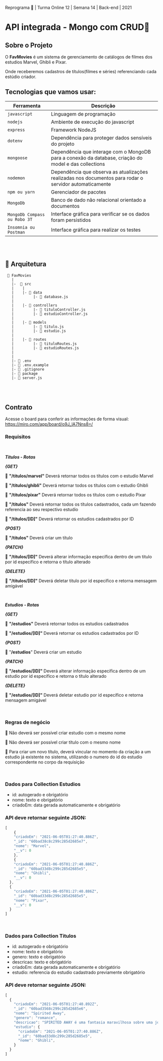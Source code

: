 Reprograma 🚀 | Turma Online 12 | Semana 14 | Back-end | 2021

# API integrada - Mongo com CRUD👯

## Sobre o Projeto

O **FavMovies** é um sistema de gerenciamento de catálogos de filmes dos estudios Marvel, Ghibli e Pixar. 

Onde receberemos cadastros de títulos(filmes e séries) referenciando cada estúdio criador. 

## Tecnologias que vamos usar:
| Ferramenta | Descrição |
| --- | --- |
| `javascript` | Linguagem de programação |
| `nodejs` | Ambiente de execução do javascript|
| `express` | Framework NodeJS |
| `dotenv` | Dependência para proteger dados sensíveis do projeto|
| `mongoose` | Dependência que interage com o MongoDB para a conexão da database, criação do model e das collections|
| `nodemon` | Dependência que observa as atualizações realizadas nos documentos para rodar o servidor automaticamente|
| `npm ou yarn` | Gerenciador de pacotes|
| `MongoDb` | Banco de dado não relacional orientado a documentos|
| `MongoDb Compass ou Robo 3T` | Interface gráfica para verificar se os dados foram persistidos|
 `Insomnia ou Postman` | Interface gráfica para realizar os testes|

<br>
<br>

## 📁 Arquitetura 

```
 📁 FavMovies
   |
   |-  📁 src
   |    |
   |    |- 📁 data
   |         |- 📄 database.js
   |
   |    |- 📁 controllers
   |         |- 📄 tituloController.js
   |         |- 📄 estudioController.js
   |
   |    |- 📁 models
   |         |- 📄 titulo.js
   |         |- 📄 estudio.js
   |
   |    |- 📁 routes
   |         |- 📄 tituloRoutes.js 
   |         |- 📄 estudioRoutes.js 
   |
   |
   |- 📄 .env
   |- 📄 .env.example
   |- 📄 .gitignore
   |- 📄 package
   |- 📄 server.js

```

<br>
<br>

## Contrato
Acesse o board para conferir as informações de forma visual: https://miro.com/app/board/o9J_lA7Nns8=/

### Requisitos
<br>

**_Titulos - Rotas_**

_**{GET}**_

:small_blue_diamond:  **"/titulos/marvel"** Deverá retornar todos os títulos com o estudio Marvel

:small_blue_diamond:  **"/titulos/ghibli"** Deverá retornar todos os títulos com o estudio Ghibli

:small_blue_diamond:  **"/titulos/pixar"** Deverá retornar todos os títulos com o estudio Pixar

:small_blue_diamond: **"/titulos"** Deverá retornar todos os títulos cadastrados, cada um fazendo referencia ao seu respectivo estudio

:small_blue_diamond: **"/titulos/[ID]"** Deverá retornar os estudios cadastrados por ID

**_{POST}_**

:small_blue_diamond:  **"/titulos"**  Deverá criar um título 

**_{PATCH}_**

:small_blue_diamond: **"/titulos/[ID]"** Deverá alterar informação específica dentro de um titulo por id específico e retorna o título alterado

**_{DELETE}_**

:small_blue_diamond:  **"/titulos/[ID]"** Deverá deletar titulo por id específico e retorna mensagem amigável

<br>

**_Estudios - Rotas_**

**_{GET}_**

:small_blue_diamond:  **"/estudios"** Deverá retornar todos os estudios cadastrados

:small_blue_diamond: **"/estudios/[ID]"** Deverá retornar os estudios cadastrados por ID

**_{POST}_**

:small_blue_diamond:  "**/estudios**" Deverá criar um estudio

**_{PATCH}_**

:small_blue_diamond:  **"/estudios/[ID]"** Deverá alterar informação específica dentro de um estudio por id específico e retorna o título alterado

**_{DELETE}_**

:small_blue_diamond:  **"/estudios/[ID]"** Deverá deletar estudio por id específico e retorna mensagem amigável

<br>

### Regras de negócio

:small_blue_diamond:  Não deverá ser possível criar estudio com o mesmo nome

:small_blue_diamond:  Não deverá ser possível criar título com o mesmo nome

:small_blue_diamond:  Para criar um novo título, deverá vincular no momento da criação a um estudio já existente no sistema, utilizando o numero do id do estudio correspondente no corpo da requisição

<br>

### Dados para Collection Estudios

- id: autogerado e obrigatório
- nome: texto e obrigatório
- criadoEm: data gerada automaticamente e obrigatório


### API deve retornar seguinte JSON:

```jsx
[
    {
    "criadoEm": "2021-06-05T01:27:40.886Z",
    "_id": "60bad38c8c299c285d2685e7",
    "nome": "Marvel",
    "__v": 0
    },
    {
    "criadoEm": "2021-06-05T01:27:40.886Z",
    "_id": "60bad33d8c299c285d2685e5",
    "nome": "Ghibli",
    "__v": 0
  },
  {
    "criadoEm": "2021-06-05T01:27:40.886Z",
    "_id": "60bad33d8c299c285d2685e5",
    "nome": "Pixar",
    "__v": 0
  }
]
```
<br>

### Dados para Collection Titulos

- id: autogerado e obrigatório
- nome: texto e obrigatório
- genero: texto e obrigatório
- descricao: texto e obrigatório
- criadoEm: data gerada automaticamente e obrigatório
- estudio: referencia do estudio cadastrado previamente obrigatório


### API deve retornar seguinte JSON:

```jsx
[
  {
    "criadoEm": "2021-06-05T01:27:40.892Z",
    "_id": "60bad3568c299c285d2685e6",
    "nome": "Spirited Away",
    "genero": "romance",
    "descricao": "SPIRITED AWAY é uma fantasia maravilhosa sobre uma jovem garota, Chihiro, presa em um estranho mundo novo de espíritos. Quando seus pais passam por uma transformação misteriosa, ela deve invocar a coragem que ela nunca soube que tinha para se libertar e retornar sua família para o mundo exterior. Uma história inesquecível e cheia de criatividade, SPIRITED AWAY o levará em uma jornada além da sua imaginação.",
    "estudio": {
      "criadoEm": "2021-06-05T01:27:40.886Z",
      "_id": "60bad33d8c299c285d2685e5",
      "nome": "Ghibli",
    }
  }
]
```
